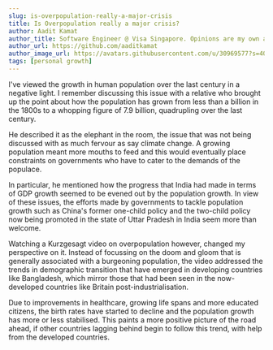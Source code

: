 ```yaml
---
slug: is-overpopulation-really-a-major-crisis
title: Is Overpopulation really a major crisis?
author: Aadit Kamat
author_title: Software Engineer @ Visa Singapore. Opinions are my own and not the views of my employer.
author_url: https://github.com/aaditkamat
author_image_url: https://avatars.githubusercontent.com/u/30969577?s=400&u=9558fc3557d79c88a7080034fe8c22654aca2e4d&v=4
tags: [personal growth]
---
```


I've viewed the growth in human population over the last century in a negative light. I remember discussing this issue with a relative who brought up the point about how the population has grown from less than a billion in the 1800s to a whopping figure of 7.9 billion, quadrupling over the last century. 

He described it as the elephant in the room, the issue that was not being discussed with as much fervour as say climate change. A growing population meant more mouths to feed and this would eventually place constraints on governments who have to cater to the demands of the populace. 

In particular, he mentioned how the progress that India had made in terms of GDP growth seemed to be evened out by the population growth. In view of these issues, the efforts made by governments to tackle population growth such as China's former one-child policy and the two-child policy now being promoted in the state of Uttar Pradesh in India seem more than welcome.

Watching a Kurzgesagt video on overpopulation however, changed my perspective on it. Instead of focussing on the doom and gloom that is generally associated with a burgeoning population, the video addressed the trends in demographic transition that have emerged in developing countries like Bangladesh, which mirror those that had been seen in the now-developed countries like Britain post-industrialisation. 

Due to improvements in healthcare, growing life spans and more educated citizens, the birth rates have started to decline and the population growth has more or less stabilised. This paints a more positive picture of the road ahead, if other countries lagging behind begin to follow this trend, with help from the developed countries.
